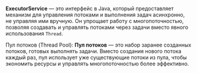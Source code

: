**ExecutorService** — это интерфейс в Java, который предоставляет механизм для управления потоками и выполнения задач асинхронно, не управляя ими вручную. Он упрощает работу с многопоточностью, позволяя создавать и управлять потоками через задачи вместо явного использования `Thread`.

Пул потоков (Thread Pool): **Пул потоков** — это набор заранее созданных потоков, готовых выполнять задачи. Вместо создания нового потока каждый раз, пул использует уже существующие потоки из пула, чтобы экономить ресурсы и управлять многопоточностью более эффективно.


